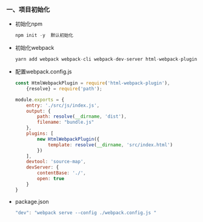 ### 一、项目初始化

- 初始化npm 

  ```js
  npm init -y  默认初始化
  ```

- 初始化webpack

  ```js
  yarn add webpack webpack-cli webpack-dev-server html-webpack-plugin
  ```

- 配置webpack.config.js

  ```js
  const HtmlWebpackPlugin = require('html-webpack-plugin'),
      {resolve} = require('path');
  
  module.exports = {
      entry: './src/js/index.js',
      output: {
          path: resolve(__dirname, 'dist'),
          filename: "bundle.js"
      },
      plugins: [
          new HtmlWebpackPlugin({
              template: resolve(__dirname, 'src/index.html')
          })
      ],
      devtool: 'source-map',
      devServer: {
          contentBase: './',
          open: true
      }
  }
  ```

- package.json

  ```js
  "dev": "webpack serve --config ./webpack.config.js "  
  ```

  